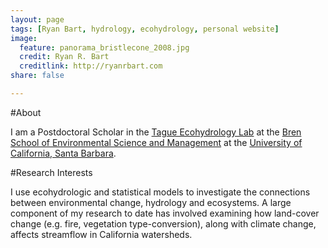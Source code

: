 ```yaml
---
layout: page
tags: [Ryan Bart, hydrology, ecohydrology, personal website]
image:
  feature: panorama_bristlecone_2008.jpg
  credit: Ryan R. Bart
  creditlink: http://ryanrbart.com
share: false

---
```


#About

I am a Postdoctoral Scholar in the [Tague Ecohydrology Lab](http://ecohydrolab.com/) at the [Bren School of Environmental Science and Management](http://bren.ucsb.edu) at the [University of California, Santa Barbara](http://ucsb.edu).

#Research Interests

I use ecohydrologic and statistical models to investigate the connections between environmental change, hydrology and ecosystems. A large component of my research to date has involved examining how land-cover change (e.g. fire, vegetation type-conversion), along with climate change, affects streamflow in California watersheds.

